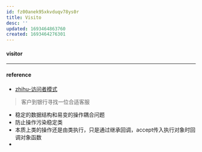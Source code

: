 ```yaml
---
id: fz00anek95xkvduqv78ys0r
title: Visito
desc: ''
updated: 1693464863760
created: 1693464276301
---
```


#### visitor
-----
#### reference
- [zhihu-访问者模式](https://zhuanlan.zhihu.com/p/337793602)
> 客户到银行寻找一位合适客服
- 稳定的数据结构和易变的操作耦合问题
- 防止操作污染稳定类
- 本质上类的操作还是由类执行，只是通过继承回调，accept传入执行对象时回调对象函数
- 